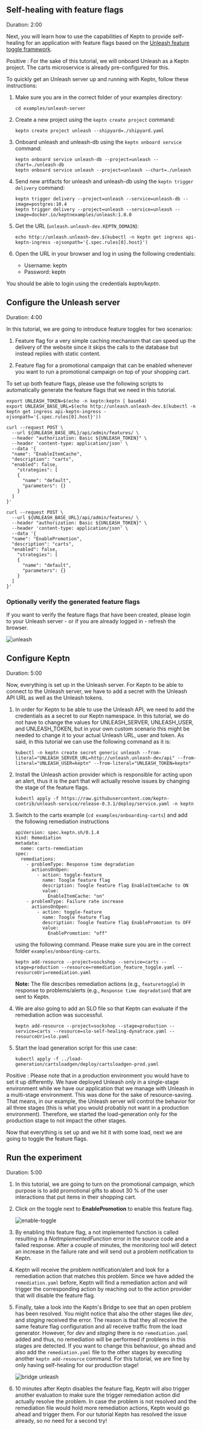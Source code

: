 ## Self-healing with feature flags
Duration: 2:00

Next, you will learn how to use the capabilities of Keptn to provide self-healing for an application with feature flags based on the [Unleash feature toggle framework](https://unleash.github.io/). 


Positive
: For the sake of this tutorial, we will onboard Unleash as a Keptn project. The carts microservice is already pre-configured for this.

To quickly get an Unleash server up and running with Keptn, follow these instructions:

1. Make sure you are in the correct folder of your examples directory:

    <!-- bash cd ../.. -->

    <!-- command -->
    ```
    cd examples/unleash-server
    ```


1. Create a new project using the `keptn create project` command:

    <!-- command -->
    ```
    keptn create project unleash --shipyard=./shipyard.yaml
    ```

1. Onboard unleash and unleash-db using the `keptn onboard service` command:

    <!-- command -->
    ```
    keptn onboard service unleash-db --project=unleash --chart=./unleash-db 
    keptn onboard service unleash --project=unleash --chart=./unleash 
    ```

1. Send new artifacts for unleash and unleash-db using the `keptn trigger delivery` command:

    <!-- command -->
    ```
    keptn trigger delivery --project=unleash --service=unleash-db --image=postgres:10.4 
    keptn trigger delivery --project=unleash --service=unleash --image=docker.io/keptnexamples/unleash:1.0.0 
    ```
    
    <!-- bash 
    verify_test_step $? "trigger delivery for unleash failed"
    wait_for_deployment_with_image_in_namespace "unleash-db" "unleash-dev" "postgres:10.4"
    wait_for_deployment_with_image_in_namespace "unleash" "unleash-dev" "docker.io/keptnexamples/unleash:1.0.0"
    -->

1. Get the URL (`unleash.unleash-dev.KEPTN_DOMAIN`):

    <!-- command -->
    ```
    echo http://unleash.unleash-dev.$(kubectl -n keptn get ingress api-keptn-ingress -ojsonpath='{.spec.rules[0].host}')
    ```

1. Open the URL in your browser and log in using the following credentials:
   * Username: keptn
   * Password: keptn

You should be able to login using the credentials *keptn/keptn*.

## Configure the Unleash server
Duration: 4:00

In this tutorial, we are going to introduce feature toggles for two scenarios:

1. Feature flag for a very simple caching mechanism that can speed up the delivery of the website since it skips the calls to the database but instead replies with static content.

1. Feature flag for a promotional campaign that can be enabled whenever you want to run a promotional campaign on top of your shopping cart.

To set up both feature flags, please use the following scripts to automatically generate the feature flags that we need in this tutorial.



<!-- command -->
``` 
export UNLEASH_TOKEN=$(echo -n keptn:keptn | base64)
export UNLEASH_BASE_URL=$(echo http://unleash.unleash-dev.$(kubectl -n keptn get ingress api-keptn-ingress -ojsonpath='{.spec.rules[0].host}'))

curl --request POST \
  --url ${UNLEASH_BASE_URL}/api/admin/features/ \
  --header "authorization: Basic ${UNLEASH_TOKEN}" \
  --header 'content-type: application/json' \
  --data '{
  "name": "EnableItemCache",
  "description": "carts",
  "enabled": false,
	"strategies": [
    {
      "name": "default",
      "parameters": {}
    }
  ]
}'

curl --request POST \
  --url ${UNLEASH_BASE_URL}/api/admin/features/ \
  --header "authorization: Basic ${UNLEASH_TOKEN}" \
  --header 'content-type: application/json' \
  --data '{
  "name": "EnablePromotion",
  "description": "carts",
  "enabled": false,
	"strategies": [
    {
      "name": "default",
      "parameters": {}
    }
  ]
}'
```

### Optionally verify the generated feature flags

If you want to verify the feature flags that have been created, please login to your Unleash server - or if you are already logged in - refresh the browser.

![unleash](./assets/unleash-ff.png)


## Configure Keptn
Duration: 5:00

Now, everything is set up in the Unleash server. For Keptn to be able to connect to the Unleash server, we have to add a secret with the Unleash API URL as well as the Unleash tokens.

1. In order for Keptn to be able to use the Unleash API, we need to add the credentials as a secret to our Keptn namespace. In this tutorial, we do not have to change the values for UNLEASH_SERVER, UNLEASH_USER, and UNLEASH_TOKEN, but in your own custom scenario this might be needed to change it to your actual Unleash URL, user and token. 
As said, in this tutorial we can use the following command as it is:

    <!-- command -->
    ```
    kubectl -n keptn create secret generic unleash --from-literal="UNLEASH_SERVER_URL=http://unleash.unleash-dev/api" --from-literal="UNLEASH_USER=keptn" --from-literal="UNLEASH_TOKEN=keptn"
    ```

1. Install the Unleash action provider which is responsible for acting upon an alert, thus it is the part that will actually resolve issues by changing the stage of the feature flags.
    
    <!-- command -->
    ```
    kubectl apply -f https://raw.githubusercontent.com/keptn-contrib/unleash-service/release-0.3.1/deploy/service.yaml -n keptn
    ```

1. Switch to the carts example (`cd examples/onboarding-carts`) and add the following remediation instructions

    ```
    apiVersion: spec.keptn.sh/0.1.4
    kind: Remediation
    metadata:
      name: carts-remediation
    spec:
      remediations:
        - problemType: Response time degradation
          actionsOnOpen:
            - action: toggle-feature
              name: Toogle feature flag
              description: Toogle feature flag EnableItemCache to ON
              value:
                EnableItemCache: "on"
        - problemType: Failure rate increase
          actionsOnOpen:
            - action: toggle-feature
              name: Toogle feature flag
              description: Toogle feature flag EnablePromotion to OFF
              value:
                EnablePromotion: "off"
    ```

    using the following command. Please make sure you are in the correct folder `examples/onboarding-carts`.
    
    <!-- bash cd ../onboarding-carts -->
    
    <!-- command -->
    ```
    keptn add-resource --project=sockshop --service=carts --stage=production --resource=remediation_feature_toggle.yaml --resourceUri=remediation.yaml
    ```

    **Note:** The file describes remediation actions (e.g., `featuretoggle`) in response to problems/alerts (e.g., `Response time degradation`) that are sent to Keptn.

1. We are also going to add an SLO file so that Keptn can evaluate if the remediation action was successful.
    <!-- command -->
    ```
    keptn add-resource --project=sockshop --stage=production --service=carts --resource=slo-self-healing-dynatrace.yaml --resourceUri=slo.yaml
    ```

1. Start the load generation script for this use case:
    <!-- command -->
    ```
    kubectl apply -f ../load-generation/cartsloadgen/deploy/cartsloadgen-prod.yaml
    ```

Positive
: Please note that in a production environment you would have to set it up differently. We have deployed Unleash only in a single-stage environment while we have our application that we manage with Unleash in a multi-stage environment. This was done for the sake of resource-saving.
That means, in our example, the Unleash server will control the behavior for all three stages (this is what you would probably not want in a production environment). Therefore, we started the load-generation only for the production stage to not impact the other stages.

Now that everything is set up and we hit it with some load, next we are going to toggle the feature flags.

## Run the experiment
Duration: 5:00

1. In this tutorial, we are going to turn on the promotional campaign, which purpose is to add promotional gifts to about 30&nbsp;% of the user interactions that put items in their shopping cart. 

1. Click on the toggle next to **EnablePromotion** to enable this feature flag.

    <!-- bash 
    curl --request POST \
      --url ${UNLEASH_BASE_URL}/api/admin/features/EnablePromotion/toggle/on \
      --header "authorization: Basic ${UNLEASH_TOKEN}"
    -->
    
    ![enable-toggle](./assets/unleash-promotion-toggle-on.png)

1. By enabling this feature flag, a not implemented function is called resulting in a *NotImplementedFunction* error in the source code and a failed response. After a couple of minutes, the monitoring tool will detect an increase in the failure rate and will send out a problem notification to Keptn.

1. Keptn will receive the problem notification/alert and look for a remediation action that matches this problem. Since we have added the `remediation.yaml` before, Keptn will find a remediation action and will trigger the corresponding action by reaching out to the action provider that will disable the feature flag.

1. Finally, take a look into the Keptn's Bridge to see that an open problem has been resolved. You might notice that also the other stages like _dev_, and _staging_ received the error. The reason is that they all receive the same feature flag configuration and all receive traffic from the load generator. However, for _dev_ and _staging_ there is no `remediation.yaml` added and thus, no remediation will be performed if problems in this stages are detected. If you want to change this behaviour, go ahead and also add the `remediation.yaml` file to the other stages by executing another `keptn add-resource` command. For this tutorial, we are fine by only having self-healing for our production stage!
    
    ![bridge unleash](./assets/bridge-unleash-remediation.png)

1. 10 minutes after Keptn disables the feature flag, Keptn will also trigger another evaluation to make sure the trigger remediation action did actually resolve the problem. In case the problem is not resolved and the remediation file would hold more remediation actions, Keptn would go ahead and trigger them. For our tutorial Keptn has resolved the issue already, so no need for a second try!

<!-- bash 
echo "Waiting for Keptn to disable the feature flag"
wait_for_event_with_field_output "sh.keptn.events.problem" ".data.ProblemDetails.status" "CLOSED" "sockshop"
-->
